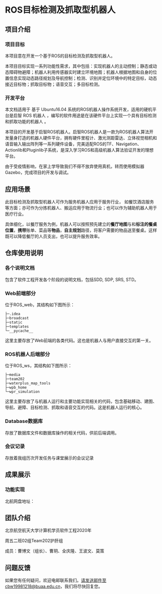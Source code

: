 # ROS目标检测及抓取型机器人

## 项目介绍

### 项目目标

本项目意在开发一个基于ROS的目标检测及抓取型机器人。

本项目目标实现一系列功能性需求，其中包括：实现机器人的主动控制；静态或动态障碍物避障；机器人利用传感器实时建立环境地图；机器人根据地图和自身的位置信息实现动态路径规划及导航控制；检测、识别并定位环境中的特定目标，动态接近目标物；抓取目标物；语音交互；多目标检测。

### 开发平台

本文档适用于 基于 Ubuntu16.04 系统的ROS机器人操作系统开发，适用的硬机平台是启智 ROS 机器人 ，编写的软件用途是在该硬件平台上实现一个具有目标检测和抓取功能的机器人 。

本项目的开发基于启智ROS机器人。启智ROS机器人是一款为ROS机器人算法开发量身打造的机器人硬件平台，拥有硬件里程计、激光测距雷达、立体视觉相机和语音输入输出阵列等一系列硬件设备，完美适配ROS的TF、Navigation、Actionlib和Pluginlib子系统，是深入学习ROS和高级机器人算法验证开发的理想平台。

由于受疫情影响，在家上学导致我们不得不放弃使用真机，转而使用模拟器Gazebo，完成项目的开发与调试。

## 应用场景

此目标检测及抓取型机器人可作为服务机器人应用于服务行业， 如餐饮酒店服务等方面；亦可作为分拣机器人、搬运应用于物流行业；也可以作为辅助机器人用于医疗行业。

具体细化，以餐厅服务为例，机器人可以按照预先建立的**餐厅地图**与和**标注的餐桌位置**，**携带**账单、菜品等**物品**，**自主规划**路径，将客户需要的物品送至餐桌。这样既可以降低餐厅的人员支出，也可以提升服务效率。

## 仓库使用说明

### 各个说明文档

包含了软件工程开发各个阶段的说明文档，包括SDD, SDP, SRS, STD。

### Web前端部分

位于ROS_web，其结构如下图所示：

```
├─.idea
├─broadcast
├─static
├─templates
└─__pycache__
```

这里主要存放了Web前端的各类代码。这也是机器人与用户直接交互的第一关。

### ROS机器人后端部分

位于ROS_ws，其结构如下图所示：

```
├─media
├─team202
├─waterplus_map_tools
├─wpb_home
└─wpr_simulation
```

这里主要存放了与机器人运行和主要功能实现相关的代码，包含基础移动、建图、导航、避障、目标检测、抓取和语音交互的代码。这是机器人运行的核心。

### Database数据库

存放了数据库文件和数据库操作的相关代码，供前后端调用。

### 会议记录

存放着我组历次开发任务与课堂展示的会议记录

## 成果展示

### 功能实现

北航网盘地址：

## 团队介绍

北京航空航天大学计算机学员软件工程2020年

周五二班02组Team202护肝组

成员：曹博文（组长）、曹玥、全庆隆、王波文、莫策

## 问题反馈

如果您有任何疑问，欢迎电邮联系我们。请发送邮件至cbw19981218@buaa.edu.cn，我们将尽快回复您。